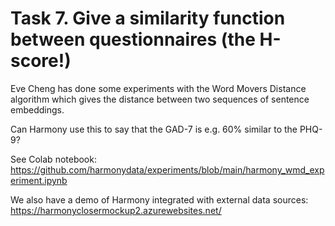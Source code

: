# Task 7. Give a similarity function between questionnaires (the H-score!)

Eve Cheng has done some experiments with the Word Movers Distance algorithm which gives the distance between two sequences of sentence embeddings.

Can Harmony use this to say that the GAD-7 is e.g. 60% similar to the PHQ-9?

See Colab notebook:
https://github.com/harmonydata/experiments/blob/main/harmony_wmd_experiment.ipynb

We also have a demo of Harmony integrated with external data sources: https://harmonyclosermockup2.azurewebsites.net/
